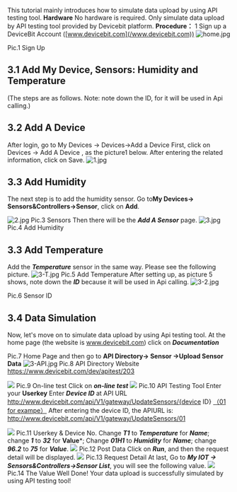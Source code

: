 This tutorial mainly introduces how to simulate data upload by using API testing tool.
**Hardware**
No hardware is required. Only simulate data upload by API testing tool provided by Devicebit platform.
**Procedure：**
1 Sign up a DeviceBit Account ([www.devicebit.com](/www.devicebit.com))
![home.jpg](https://upload-images.jianshu.io/upload_images/5875248-a27982f0be2f9336.jpg?imageMogr2/auto-orient/strip%7CimageView2/2/w/1240)

Pic.1 Sign Up
## 3.1 Add My Device, Sensors: Humidity and Temperature
(The steps are as follows. Note: note down the ID, for it will be used in Api calling.)
## 3.2 Add A Device
After login, go to My Devices -> Devices->Add a Device
First, click on Devices -> Add A Device , as the picture1 below. After entering the related information, click on Save.
![1.jpg](https://upload-images.jianshu.io/upload_images/5875248-63d4f8279169e18c.jpg?imageMogr2/auto-orient/strip%7CimageView2/2/w/1240)
## 3.3 Add Humidity
The next step is to add the humidity sensor. Go to**My Devices-> Sensors&Controllers->Sensor**, click on **Add**.

![2.jpg](https://upload-images.jianshu.io/upload_images/5875248-69f419f407b41109.jpg?imageMogr2/auto-orient/strip%7CimageView2/2/w/1240)
Pic.3 Sensors
Then there will be the ***Add A Sensor*** page.
![3.jpg](https://upload-images.jianshu.io/upload_images/5875248-5bdbebbe22f00fa0.jpg?imageMogr2/auto-orient/strip%7CimageView2/2/w/1240)
Pic.4 Add Humidity


## 3.3 Add Temperature
Add the ***Temperature*** sensor in the same way. Please see the following picture.
![3-T.jpg](https://upload-images.jianshu.io/upload_images/5875248-d268286302be8be7.jpg?imageMogr2/auto-orient/strip%7CimageView2/2/w/1240)
Pic.5 Add Temperature
After setting up, as picture 5 shows, note down the ***ID*** because it will be used in Api calling.
![3-2.jpg](https://upload-images.jianshu.io/upload_images/5875248-eb5f8fa8d99d258c.jpg?imageMogr2/auto-orient/strip%7CimageView2/2/w/1240)

Pic.6 Sensor ID

## 3.4 Data Simulation
Now, let's move on to simulate data upload by using Api testing tool.
At the home page (the website is www.devicebit.com) click on ***Documentation***

Pic.7 Home Page
and then go to **API Directory-> Sensor ->Upload Sensor Data**
![3-API.jpg](https://upload-images.jianshu.io/upload_images/5875248-fd5034c086bb6020.jpg?imageMogr2/auto-orient/strip%7CimageView2/2/w/1240)
Pic.8 API Directory
Website
https://www.devicebit.com/dev/apitest/203



![](http://upload-images.jianshu.io/upload_images/5875248-43385cd3c136c6d7.jpg?imageMogr2/auto-orient/strip%7CimageView2/2/w/1240)
Pic.9 On-line test
Click on ***on-line test***
![](http://upload-images.jianshu.io/upload_images/5875248-9189516a45c179fb.jpg?imageMogr2/auto-orient/strip%7CimageView2/2/w/1240)
Pic.10 API Testing Tool
Enter your **Userkey**
Enter ***Device ID*** at API URL
http://www.devicebit.com/api/V1/gateway/UpdateSensors/{device ID}
[（01 for exampe）](http://www.lewei50.com/api/V1/gateway/UpdateSensors/%E4%BD%A0%E7%9A%84%E7%BD%91%E5%85%B3%E5%8F%B7)
After entering the device ID, the APIURL is: http://www.devicebit.com/api/V1/gateway/UpdateSensors/01

![](http://upload-images.jianshu.io/upload_images/5875248-4d20a426fb793a29.jpg?imageMogr2/auto-orient/strip%7CimageView2/2/w/1240)
Pic.11 Userkey & Device No.
Change ***T1*** to ***Temperature*** for ***Name***; change ***1*** to ***32*** for **Value***;
Change ***01H1*** to ***Humidity*** for ***Name***; change ***96.2*** to ***75*** for ***Value***.
![](http://upload-images.jianshu.io/upload_images/5875248-8bd1cebcac05e996.jpg?imageMogr2/auto-orient/strip%7CimageView2/2/w/1240)
Pic.12 Post Data
Click on ***Run***, and then the request detail will be displayed.
![](http://upload-images.jianshu.io/upload_images/5875248-155ac589f0f24f1c.jpg?imageMogr2/auto-orient/strip%7CimageView2/2/w/1240)
Pic.13 Request Detail
At last, Go to ***My IOT -> Sensors&Controllers->Sensor List***, you will see the following value.
![](http://upload-images.jianshu.io/upload_images/5875248-25994a4da11d5380.jpg?imageMogr2/auto-orient/strip%7CimageView2/2/w/1240)
Pic.14 The Value
Well Done! Your data upload is successfully simulated by using API testing tool!